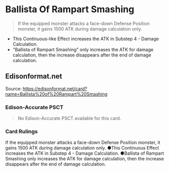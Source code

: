 # Ballista Of Rampart Smashing

> If the equipped monster attacks a face-down Defense Position monster, it gains 1500 ATK during damage calculation only.

*   This Continuous-like Effect increases the ATK in Substep 4 - Damage Calculation.
*   "Ballista of Rampart Smashing" only increases the ATK for damage calculation, then the increase disappears after the end of damage calculation.

## Edisonformat.net

Source: https://edisonformat.net/card?name=Ballista%20of%20Rampart%20Smashing

### Edison-Accurate PSCT

> No Edison-Accurate PSCT available for this card.

### Card Rulings

If the equipped monster attacks a face-down Defense Position monster, it gains 1500 ATK during damage calculation only.
●This Continuous Effect increases the ATK in Substep 4 - Damage Calculation.
●Ballista of Rampart Smashing only increases the ATK for damage calculation, then the increase disappears after the end of damage calculation.
            